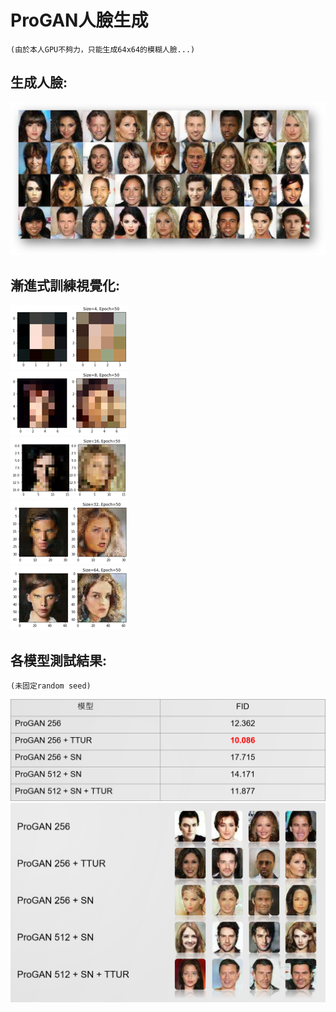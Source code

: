 # ProGAN人臉生成

`(由於本人GPU不夠力，只能生成64x64的模糊人臉...)`

## 生成人臉:
![](./figures/faces.png)

## 漸進式訓練視覺化:
![](./figures/P1.png)  
![](./figures/P2.png)  
![](./figures/P3.png)  
![](./figures/P4.png)  
![](./figures/P5.png)  

## 各模型測試結果:
`(未固定random seed)`

![](./figures/exp.png)  
![](./figures/exp2.png)